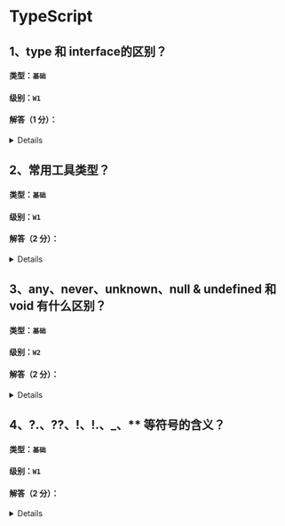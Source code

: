 # TypeScript

## 1、type 和 interface的区别？
#### 类型：`基础`
#### 级别：`W1`
#### 解答（1 分）：
<details>

- **1、** interface 可以重复声明，type 不行
- **2、** 继承方式不一样，type 使用交叉类型方式，interface使用extends实现，在对象扩展的情况下，使用接口继承要比交叉类型的性能更好
- 建议使用interface来描述对象对外暴露的借口，使用type将一组类型重命名（或对类型进行复杂编程）。
</details>

## 2、常用工具类型？
#### 类型：`基础`
#### 级别：`W1`
#### 解答（2 分）：
<details>

- **1、** Partial：满足部分属性(一个都没满足也可)即可
- **2、** Required：所有属性都需要
- **3、** Readonly: 包装后的所有属性只读
- **4、** Pick: 选取部分属性
- **5、** Omit: 去除部分属性
- **6、** Extract: 交集
- **7、** Exclude: 差集
</details>

## 3、any、never、unknown、null & undefined 和 void 有什么区别？
#### 类型：`基础`
#### 级别：`W2`
#### 解答（2 分）：
<details>

- **1、** any: 动态的变量类型（失去了类型检查的作用）
- **2、** never: 永不存在的值的类型。例如：never 类型是那些总是会抛出异常或根本就不会有返回值的函数表达式或箭头函数表达式的返回值类型
- **3、** unknown: 任何类型的值都可以赋给 unknown 类型，但是 unknown 类型的值只能赋给 unknown 本身和 any 类型
- **4、** null & undefined: 默认情况下 null 和 undefined 是所有类型的子类型。 就是说你可以把 null 和 undefined 赋值给 number 类型的变量。当你指定了 --strictNullChecks 标记，null 和 undefined 只能赋值给 void 和它们各自
- **5、** void: 没有任何类型。例如：一个函数如果没有返回值，那么返回值可以定义为void
</details>

## 4、?.、??、!、!.、_、** 等符号的含义？
#### 类型：`基础`
#### 级别：`W1`
#### 解答（2 分）：
<details>

- **1、** ?. 可选链 遇到 null 和 undefined 可以立即停止表达式的运行
- **2、** ?? 空值合并运算符 当左侧操作数为 null 或 undefined 时，其返回右侧的操作数，否则返回左侧的操作数
- **3、** ! 非空断言运算符 x! 将从 x 值域中排除 null 和 undefined
- **4、** !. 在变量名后添加，可以断言排除undefined和null类型
- **5、** _ 数字分割符 分隔符不会改变数值字面量的值，使人更容易读懂数字 .e.g 1_101_324
- **6、** ** 求幂
</details>
